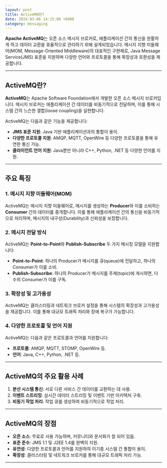```yaml
---
layout: post
title: ActiveMQ란?
date: 2024-03-06 14:15:00 +0900
category: messaging
---
```


**Apache ActiveMQ**는 오픈 소스 메시지 브로커로, 애플리케이션 간의 통신을 원활하게 하고 데이터 교환을 효율적으로 관리하기 위해 설계되었습니다. 메시지 지향 미들웨어(MOM, Message-Oriented Middleware)의 대표적인 구현체로, Java Message Service(JMS) 표준을 지원하며 다양한 언어와 프로토콜을 통해 확장성과 호환성을 제공합니다.

---

## ActiveMQ란?

**ActiveMQ**는 Apache Software Foundation에서 개발한 오픈 소스 메시지 브로커입니다. 메시지 브로커는 애플리케이션 간 데이터를 비동기적으로 전달하며, 이를 통해 시스템 간의 느슨한 결합(loose coupling)을 실현합니다.

ActiveMQ는 다음과 같은 기능을 제공합니다:
- **JMS 표준 지원**: Java 기반 애플리케이션과의 통합이 용이.
- **다양한 프로토콜 지원**: AMQP, MQTT, OpenWire 등 다양한 프로토콜을 통해 유연한 통신 가능.
- **클라이언트 언어 지원**: Java뿐만 아니라 C++, Python, .NET 등 다양한 언어를 지원.

---

## 주요 특징

### 1. 메시지 지향 미들웨어(MOM)
ActiveMQ는 메시지 지향 미들웨어로, 메시지를 생성하는 **Producer**와 이를 소비하는 **Consumer** 간의 데이터를 중개합니다. 이를 통해 애플리케이션 간의 통신을 비동기적으로 처리하며, 메시지의 내구성(Durability)과 신뢰성을 보장합니다.

### 2. 메시지 전달 방식
ActiveMQ는 **Point-to-Point**와 **Publish-Subscribe** 두 가지 메시징 모델을 지원합니다:
- **Point-to-Point**: 하나의 Producer가 메시지를 큐(queue)에 전달하고, 하나의 Consumer가 이를 소비.
- **Publish-Subscribe**: 하나의 Producer가 메시지를 주제(topic)에 게시하면, 다수의 Consumer가 이를 구독.

### 3. 확장성 및 고가용성
ActiveMQ는 클러스터링과 네트워크 브로커 설정을 통해 시스템의 확장성과 고가용성을 제공합니다. 이를 통해 대규모 트래픽 처리와 장애 복구가 가능합니다.

### 4. 다양한 프로토콜 및 언어 지원
ActiveMQ는 다음과 같은 프로토콜과 언어를 지원합니다:
- **프로토콜**: AMQP, MQTT, STOMP, OpenWire 등.
- **언어**: Java, C++, Python, .NET 등.

---

## ActiveMQ의 주요 활용 사례

1. **분산 시스템 통신**: 서로 다른 서비스 간 데이터를 교환하는 데 사용.
2. **이벤트 스트리밍**: 실시간 데이터 스트리밍 및 이벤트 기반 아키텍처 구축.
3. **비동기 작업 처리**: 작업 큐를 생성하여 비동기적으로 작업 처리.

---

## ActiveMQ의 장점

- **오픈 소스**: 무료로 사용 가능하며, 커뮤니티와 문서화가 잘 되어 있음.
- **표준 준수**: JMS 1.1 및 J2EE 1.4를 완벽히 지원.
- **유연성**: 다양한 프로토콜과 언어를 지원하여 이기종 시스템 간 통합이 용이.
- **확장성**: 클러스터링 및 네트워크 브로커를 통해 대규모 트래픽 처리 가능.

---
